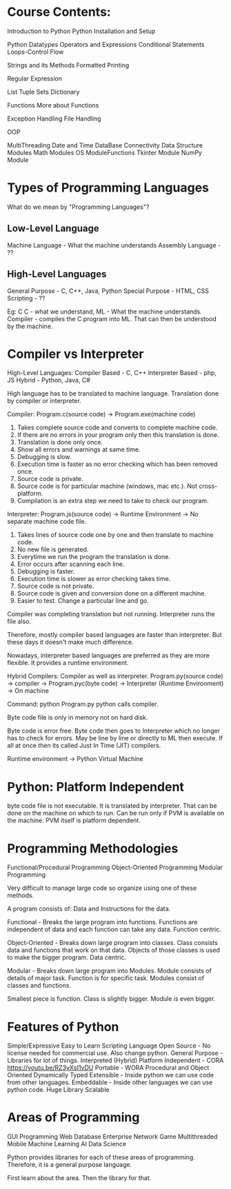 # Course Contents:

Introduction to Python
Python Installation and Setup

Python Datatypes
Operators and Expressions
Conditional Statements
Loops-Control Flow

Strings and its Methods
Formatted Printing

Regular Expression

List
Tuple
Sets
Dictionary

Functions
More about Functions

Exception Handling
File Handling

OOP

MultiThreading
Date and Time
DataBase Connectivity
Data Structure Modules
Math Modules
OS ModuleFunctions
Tkinter Module
NumPy Module


# Types of Programming Languages

What do we mean by "Programming Languages"?

## Low-Level Language
Machine Language - What the machine understands
Assembly Language - ??

## High-Level Languages
General Purpose - C, C++, Java, Python
Special Purpose - HTML, CSS
Scripting - ??

Eg: C
C - what we understand, ML - What the machine understands.
Compiler - compiles the C program into ML. That can then be understood by the machine.


# Compiler vs Interpreter
High-Level Languages:
Compiler Based - C, C++
Interpreter Based - php, JS
Hybrid - Python, Java, C#

High language has to be translated to machine language.
Translation done by compiler or interpreter.

Compiler:
Program.c(source code) -> Program.exe(machine code)
1. Takes complete source code and converts to complete machine code.
2. If there are no errors in your program only then this translation is done.
3. Translation is done only once.
4. Show all errors and warnings at same time.
5. Debugging is slow.
6. Execution time is faster as no error checking which has been removed once.
7. Source code is private.
8. Source code is for particular machine (windows, mac etc.). Not cross-platform.
9. Compilation is an extra step we need to take to check our program.

Interpreter:
Program.js(source code) -> Runtime Environment -> No separate machine code file.
1. Takes lines of source code one by one and then translate to machine code.
2. No new file is generated.
3. Everytime we run the program the translation is done.
4. Error occurs after scanning each line.
5. Debugging is faster.
6. Execution time is slower as error checking takes time.
7. Source code is not private.
8. Source code is given and conversion done on a different machine.
9. Easier to test. Change a particular line and go.

Compiler was completing translation but not running. Interpreter runs the file also.

Therefore, mostly compiler based languages are faster than interpreter. But these days it doesn't make much difference.

Nowadays, interpreter based languages are preferred as they are more flexible.
It provides a runtime environment.

Hybrid Compilers:
Compiler as well as interpreter.
Program.py(source code) -> compiler -> Program.pyc(byte code) -> Interpreter (Runtime Environment) -> On machine

Command: python Program.py
python calls compiler.

Byte code file is only in memory not on hard disk.

Byte code is error free.
Byte code then goes to Interpreter which no longer has to check for errors.
May be line by line or directly to ML then execute. If all at once then its called Just In Time (JIT) compilers.

Runtime environment -> Python Virtual Machine

# Python: Platform Independent
byte code file is not executable.
It is translated by interpreter.
That can be done on the machine on which to run. Can be run only if PVM is available on the machine.
PVM itself is platform dependent.


# Programming Methodologies
Functional/Procedural Programming
Object-Oriented Programming
Modular Programming

Very difficult to manage large code so organize using one of these methods.

A program consists of: Data and Instructions for the data.

Functional - Breaks the large program into functions. Functions are independent of data and each function can take any data.
Function centric.

Object-Oriented - Breaks down large program into classes. Class consists data and functions that work on that data. Objects of those classes is used to make the bigger program.
Data centric.

Modular - Breaks down large program into Modules. Module consists of details of major task. Function is for specific task. Modules consist of classes and functions.

Smallest piece is function.
Class is slightly bigger.
Module is even bigger.


# Features of Python
Simple/Expressive
Easy to Learn
Scripting Language
Open Source - No license needed for commercial use. Also change python.
General Purpose - Libraries for lot of things.
Interpreted (Hybrid)
Platform Independent - CORA
https://youtu.be/RZ3vXsI1vDU
Portable - WORA
Procedural and Object Oriented
Dynamically Typed
Extensible - Inside python we can use code from other languages.
Embeddable - Inside other languages we can use python code.
Huge Library
Scalable


# Areas of Programming

GUI Programming
Web
Database
Enterprise
Network
Game
Multithreaded
Mobile
Machine Learning
AI
Data Science

Python provides libraries for each of these areas of programming.
Therefore, it is a general purpose language.

First learn about the area. Then the library for that.